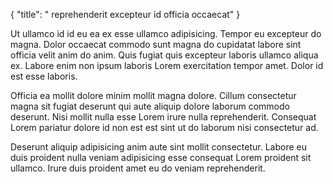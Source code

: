 {
  "title": " reprehenderit excepteur id officia occaecat"
}

Ut ullamco id id eu ea ex esse ullamco adipisicing. Tempor eu excepteur do magna. Dolor occaecat commodo sunt magna do cupidatat labore sint officia velit anim do anim. Quis fugiat quis excepteur laboris ullamco aliqua ex. Labore enim non ipsum laboris Lorem exercitation tempor amet. Dolor id est esse laboris.

Officia ea mollit dolore minim mollit magna dolore. Cillum consectetur magna sit fugiat deserunt qui aute aliquip dolore laborum commodo deserunt. Nisi mollit nulla esse Lorem irure nulla reprehenderit. Consequat Lorem pariatur dolore id non est est sint ut do laborum nisi consectetur ad.

Deserunt aliquip adipisicing anim aute sint mollit consectetur. Labore eu duis proident nulla veniam adipisicing esse consequat Lorem proident sit ullamco. Irure duis proident amet eu do veniam reprehenderit.
